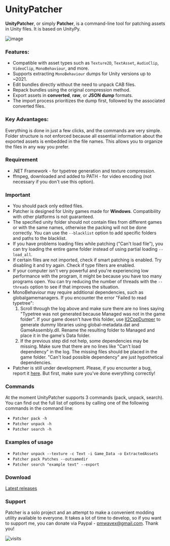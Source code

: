 # UnityPatcher
**UnityPatcher**, or simply **Patcher**, is a command-line tool for patching assets in Unity files. It is based on UnityPy.

![image](https://github.com/user-attachments/assets/a0dbf7f9-e270-4f0b-93c9-4e4e9f6a9c15)

### **Features**:
- Compatible with asset types such as `Texture2D`, `TextAsset`, `AudioClip`, `VideoClip`, `MonoBehaviour`, and more.  
- Supports extracting `MonoBehaviour` dumps for Unity versions up to ~2021.  
- Edit bundles directly without the need to unpack CAB files.  
- Repack bundles using the original compression method.  
- Export assets in **converted**, **raw**, or **JSON dump** formats.  
- The import process prioritizes the dump first, followed by the associated converted files.  

### **Key Advantages**:
Everything is done in just a few clicks, and the commands are very simple. Folder structure is not enforced because all essential information about the exported assets is embedded in the file names. This allows you to organize the files in any way you prefer.

### **Requirement**
- .NET Framework - for typetree generation and texture compression.
- ffmpeg, downloaded and added to PATH - for video encoding (not necessary if you don't use this option).

### **Important** 
- You should pack only edited files.
- Patcher is designed for Unity games made for **Windows**. Compatibility with other platforms is not guaranteed.
- The specified unity folder should not contain files from different games or with the same names, otherwise the packing will not be done correctly. You can use the `--blacklist` option to add specific folders and paths to the blacklist.
- If you have problems loading files while patching ("Can't load file"), you can try loading the entire game folder instead of using partial loading `--load_all`.
- If certain files are not imported, check if smart patching is enabled. Try disabling it and try again. Check if type filters are enabled.
- If your computer isn't very powerful and you're experiencing low performance with the program, it might be because you have too many programs open. You can try reducing the number of threads with the `--threads` option to see if that improves the situation.
- MonoBehaviour may require additional dependencies, such as globalgamemanagers. If you encounter the error "Failed to read typetree":
  1. Scroll through the log above and make sure there are no lines saying "Typetree was not generated because Managed was not in the game folder". If your game doesn't have this folder, use [Il2CppDumper](https://github.com/Perfare/Il2CppDumper/releases) to generate dummy libraries using global-metadata.dat and GameAssembly.dll. Rename the resulting folder to Managed and place it in the game's Data folder.
  2. If the previous step did not help, some dependencies may be missing. Make sure that there are no lines like "Can't load dependency" in the log. The missing files should be placed in the game folder. "Can't load possible dependency" are just hypothetical dependencies.  
- Patcher is still under development. Please, if you encounter a bug, report it [here](https://github.com/JunkBeat/UnityPatcher/issues). But first, make sure you've done everything correctly!

### **Commands**
At the moment UnityPatcher supports 3 commands (pack, unpack, search). You can find out the full list of options by calling one of the following commands in the command line:
- `Patcher pack -h`
- `Patcher unpack -h`
- `Patcher search -h`

### **Examples of usage**
- `Patcher unpack --texture -c Text -i Game_Data -o ExtractedAssets`
- `Patcher pack Patches --outsamedir`
- `Patcher search "example text" --export`

### **Download**
[Latest releases](https://github.com/JunkBeat/UnityPatcher/releases)

### **Support**
Patcher is a solo project and an attempt to make a convenient modding utility available to everyone. It takes a lot of time to develop, so if you want to support me, you can donate via Paypal - pmwavex@gmail.com. Thank you!

<img src="https://visit-counter.vercel.app/counter.png?page=https%3A%2F%2Fgithub.com%2FJunkBeat%2FUnityPatcher&s=40&c=00ff00&bg=00000000&no=2&ff=electrolize&tb=&ta=" alt="visits">
